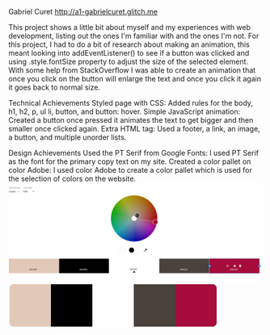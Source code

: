 Gabriel Curet http://a1-gabrielcuret.glitch.me

This project shows a little bit about myself and my experiences with web development, listing out the ones I'm familiar with and the ones I'm not. For this project, I had to do a bit of research about making an animation, this meant looking into addEventListener() to see if a button was clicked and using .style.fontSize property to adjust the size of the selected element. With some help from StackOverflow I was able to create an animation that once you click on the button will enlarge the text and once you click it again it goes back to normal size. 

Technical Achievements
Styled page with CSS: Added rules for the body, h1, h2, p, ul li, button, and button: hover. 
Simple JavaScript animation: Created a button once pressed it animates the text to get bigger and then smaller once clicked again. 
Extra HTML tag: Used a footer, a link, an image, a button, and multiple unorder lists.
 
Design Achievements
Used the PT Serif from Google Fonts: I used PT Serif as the font for the primary copy text on my site.
Created a color pallet on color Adobe: I used color Adobe to create a color pallet which is used for the selection of colors on the website.
![Alt text](image.png)
![Alt text](image-1.png)


